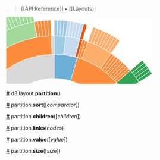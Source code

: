 > [[API Reference]] ▸ [[Layouts]]

![partition](partition.png)

<a name="partition" href="#partition">#</a> d3.layout.<b>partition</b>()

<a name="sort" href="#sort">#</a> partition.<b>sort</b>([<i>comparator</i>])

<a name="children" href="#children">#</a> partition.<b>children</b>([<i>children</i>])

<a name="links" href="#links">#</a> partition.<b>links</b>(<i>nodes</i>)

<a name="value" href="#value">#</a> partition.<b>value</b>([<i>value</i>])

<a name="size" href="#size">#</a> partition.<b>size</b>([<i>size</i>])
